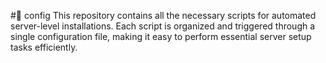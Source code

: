 #📁 config
This repository contains all the necessary scripts for automated server-level installations.
Each script is organized and triggered through a single configuration file, making it easy to perform essential server setup tasks efficiently.
